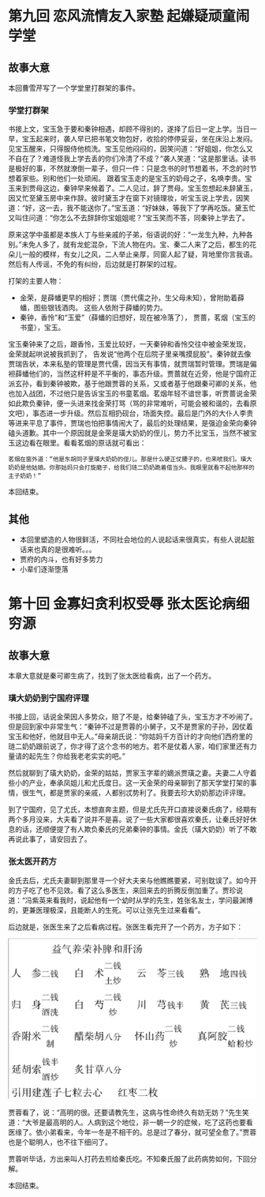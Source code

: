 # 第九回 恋风流情友入家塾 起嫌疑顽童闹学堂

## 故事大意

本回曹雪芹写了一个学堂里打群架的事件。

### 学堂打群架

书接上文，宝玉急于要和秦钟相遇，却顾不得别的，遂择了后日一定上学。当日一早，宝玉起来时，袭人早已把书笔文物包好，收拾的停停妥妥，坐在床沿上发闷。见宝玉醒来，只得服侍他梳洗。宝玉见他闷闷的，因笑问道：“好姐姐，你怎么又不自在了？难道怪我上学去丢的你们冷清了不成？”袭人笑道：“这是那里话。读书是极好的事，不然就潦倒一辈子，但只一件：只是念书的时节想着书，不念的时节想着家些。别和他们一处顽闹。 跟着宝玉走的是宝玉的奶母之子，名唤李贵。宝玉来到贾母这边，秦钟早来候着了。二人见过，辞了贾母。宝玉忽想起未辞黛玉，因又忙至黛玉房中来作辞。彼时黛玉才在窗下对镜理妆，听宝玉说上学去，因笑道：“好，这一去，我不能送你了。”宝玉道：“好妹妹，等我下了学再吃饭。黛玉忙又叫住问道：“你怎么不去辞辞你宝姐姐呢？”宝玉笑而不答，同秦钟上学去了。

原来这学中虽都是本族人丁与些亲戚的子弟，俗语说的好：“一龙生九种，九种各别。”未免人多了，就有龙蛇混杂，下流人物在内。宝、秦二人来了之后，都生的花朵儿一般的模样，有女儿之风，二人举止亲厚，同窗人起了疑，背地里你言我语。然后有人传谣，不免的有纠纷，后边就是打群架的过程。


打架的主要人物： 
* 金荣，是薛蟠更早的相好；贾瑞（贾代儒之孙，生父母未知），曾附助着薛蟠，图些银钱酒肉。 这些人依附于薛蟠的势力。
* 秦钟，香怜”和“玉爱”（薛蟠的旧想好，现在被冷落了）， 贾蔷，茗烟（宝玉的书童），宝玉。

宝玉秦钟来了之后，跟香怜，玉爱比较好，一天秦钟和香怜交往中被金荣发现， 金荣就起哄说被我抓到了， 告发说“他两个在后院子里亲嘴摸屁股”。秦钟就去像贾瑞告状，本来私塾的管理是贾代儒，因当天有事情，就贾瑞暂时管理。贾瑞是偏袒薛蟠他们的，当然这杆秤是不平衡的，事态升级。贾蔷就在近旁，他是宁国府正派玄孙，看到秦钟被欺，基于他跟贾蓉的关系，又或者基于他跟秦可卿的关系，他也加入战团，不过他只是告诉宝玉的书童茗烟。茗烟年轻不谙世事，听贾蔷说金荣如此欺负秦钟，便一头进来找金荣打骂（骂的非常难听，可能会被和谐的，去看原文吧），事态进一步升级。然后互相扔砚台，场面失控。最后是门外的大仆人李贵等进来平息了事件，贾瑞也怕把事情闹大了，最后的处理结果，是强迫金荣向秦钟磕头道歉。其中一个原因就是金荣是璜大奶奶的侄儿，势力不比宝玉，当然不被宝玉这边看在眼里。看看茗烟的原话就可看出：

```
茗烟在窗外道：“他是东胡同子里璜大奶奶的侄儿。那是什么硬正仗腰子的，也来唬我们。璜大奶奶是他姑娘。你那姑妈只会打旋磨子，给我们琏二奶奶跪着借当头。我眼里就看不起他那样的主子奶奶！”
```


本回结束。

## 其他

* 本回里塑造的人物很鲜活，不同社会地位的人说起话来很真实，有些人说起脏话来也真的是很难听。。。
* 贾府的内斗，也有好多势力
* 小辈们逐渐堕落


# 第十回 金寡妇贪利权受辱 张太医论病细穷源

## 故事大意

本章大意就是秦可卿生病了，找到了张太医给看病，出了一个药方。

### 璜大奶奶到宁国府评理

书接上回，话说金荣因人多势众，赔了不是，给秦钟磕了头，宝玉方才不吵闹了。但是回到家中非常生气：“秦钟不过是贾蓉的小舅子，又不是贾家的子孙，因仗着宝玉和他好，他就目中无人。”母亲胡氏说：“你姑妈千方百计的才向他们西府里的琏二奶奶跟前说了，你才得了这个念书的地方。若不是仗着人家，咱们家里还有力量请的起先生？你给我老老实实的吧。”

然后就聊到了璜大奶奶，金荣的姑姑，贾家玉字辈的嫡派贾璜之妻。夫妻二人守着些小的产业，奉承凤姐儿和尤氏度日。这一天金荣的母亲聊到了那天学堂打架的事情，很生气，都是贾家的亲戚，人都别忒势利了。我要去珍大奶奶那边评评理。

到了宁国府，见了尤氏，本想直奔主题，但是尤氏先开口直接说秦氏病了，经期有两个多月没来，大夫看了说并不是喜。说了一些大家都很喜欢秦氏，让秦氏好好休息的话，还顺便提了有人欺负秦氏的兄弟秦钟的事情。金氏（璜大奶奶）听了不敢再说此事了，请安回去了。


### 张太医开药方

金氏去后，尤氏夫妻聊到那里寻一个好大夫来与他瞧瞧要紧，可别耽误了。如今开的方子吃了也不见效。看了这么多医生，来回来去的折腾反倒加重了。贾珍说道：“冯紫英来看我时，说起他有一个幼时从学的先生，姓张名友士，学问最渊博的，更兼医理极深，且能断人的生死。可以让张先生过来看看”。

后边就是，张医生来了之后看病过程。张医生看完开了一个药方，方子如下：

![alt text](<img/截屏2024-02-15 00.14.27.png>)

贾蓉看了，说：“高明的很。还要请教先生，这病与性命终久有妨无妨？”先生笑道：“大爷是最高明的人。人病到这个地位，非一朝一夕的症候，吃了这药也要看医缘了。依小弟看来，今年一冬是不相干的。总是过了春分，就可望全愈了。”贾蓉也是个聪明人，也不往下细问了。

贾蓉听毕话，方出来叫人打药去煎给秦氏吃。不知秦氏服了此药病势如何，下回分解。

本回结束。
